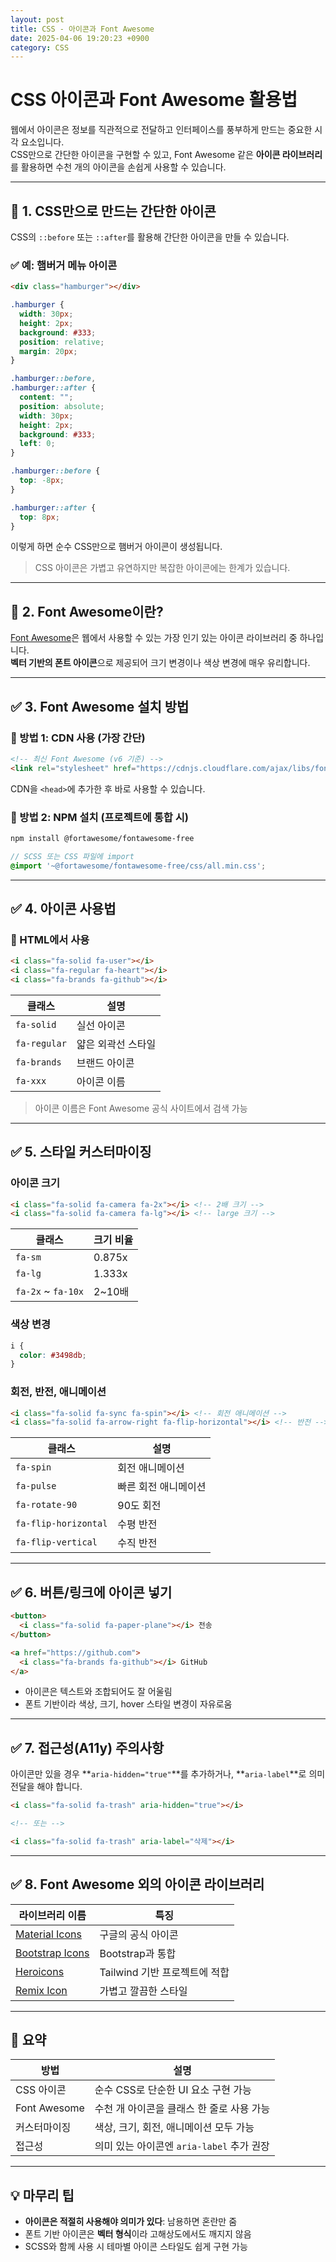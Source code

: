 ```yaml
---
layout: post
title: CSS - 아이콘과 Font Awesome
date: 2025-04-06 19:20:23 +0900
category: CSS
---
```

# CSS 아이콘과 Font Awesome 활용법

웹에서 아이콘은 정보를 직관적으로 전달하고 인터페이스를 풍부하게 만드는 중요한 시각 요소입니다.  
CSS만으로 간단한 아이콘을 구현할 수 있고, Font Awesome 같은 **아이콘 라이브러리**를 활용하면 수천 개의 아이콘을 손쉽게 사용할 수 있습니다.

---

## 🔹 1. CSS만으로 만드는 간단한 아이콘

CSS의 `::before` 또는 `::after`를 활용해 간단한 아이콘을 만들 수 있습니다.

### ✅ 예: 햄버거 메뉴 아이콘

```html
<div class="hamburger"></div>
```

```css
.hamburger {
  width: 30px;
  height: 2px;
  background: #333;
  position: relative;
  margin: 20px;
}

.hamburger::before,
.hamburger::after {
  content: "";
  position: absolute;
  width: 30px;
  height: 2px;
  background: #333;
  left: 0;
}

.hamburger::before {
  top: -8px;
}

.hamburger::after {
  top: 8px;
}
```

이렇게 하면 순수 CSS만으로 햄버거 아이콘이 생성됩니다.

> CSS 아이콘은 가볍고 유연하지만 복잡한 아이콘에는 한계가 있습니다.

---

## 🔹 2. Font Awesome이란?

[Font Awesome](https://fontawesome.com/)은 웹에서 사용할 수 있는 가장 인기 있는 아이콘 라이브러리 중 하나입니다.  
**벡터 기반의 폰트 아이콘**으로 제공되어 크기 변경이나 색상 변경에 매우 유리합니다.

---

## ✅ 3. Font Awesome 설치 방법

### 🔸 방법 1: CDN 사용 (가장 간단)

```html
<!-- 최신 Font Awesome (v6 기준) -->
<link rel="stylesheet" href="https://cdnjs.cloudflare.com/ajax/libs/font-awesome/6.5.0/css/all.min.css" />
```

CDN을 `<head>`에 추가한 후 바로 사용할 수 있습니다.

### 🔸 방법 2: NPM 설치 (프로젝트에 통합 시)

```bash
npm install @fortawesome/fontawesome-free
```

```scss
// SCSS 또는 CSS 파일에 import
@import '~@fortawesome/fontawesome-free/css/all.min.css';
```

---

## ✅ 4. 아이콘 사용법

### 🔹 HTML에서 사용

```html
<i class="fa-solid fa-user"></i>
<i class="fa-regular fa-heart"></i>
<i class="fa-brands fa-github"></i>
```

| 클래스           | 설명                |
|------------------|---------------------|
| `fa-solid`       | 실선 아이콘         |
| `fa-regular`     | 얇은 외곽선 스타일 |
| `fa-brands`      | 브랜드 아이콘       |
| `fa-xxx`         | 아이콘 이름         |

> 아이콘 이름은 Font Awesome 공식 사이트에서 검색 가능

---

## ✅ 5. 스타일 커스터마이징

### 아이콘 크기

```html
<i class="fa-solid fa-camera fa-2x"></i> <!-- 2배 크기 -->
<i class="fa-solid fa-camera fa-lg"></i> <!-- large 크기 -->
```

| 클래스 | 크기 비율 |
|--------|-----------|
| `fa-sm` | 0.875x   |
| `fa-lg` | 1.333x   |
| `fa-2x` ~ `fa-10x` | 2~10배 |

### 색상 변경

```css
i {
  color: #3498db;
}
```

### 회전, 반전, 애니메이션

```html
<i class="fa-solid fa-sync fa-spin"></i> <!-- 회전 애니메이션 -->
<i class="fa-solid fa-arrow-right fa-flip-horizontal"></i> <!-- 반전 -->
```

| 클래스        | 설명                    |
|---------------|-------------------------|
| `fa-spin`     | 회전 애니메이션         |
| `fa-pulse`    | 빠른 회전 애니메이션    |
| `fa-rotate-90`| 90도 회전               |
| `fa-flip-horizontal` | 수평 반전         |
| `fa-flip-vertical`   | 수직 반전         |

---

## ✅ 6. 버튼/링크에 아이콘 넣기

```html
<button>
  <i class="fa-solid fa-paper-plane"></i> 전송
</button>

<a href="https://github.com">
  <i class="fa-brands fa-github"></i> GitHub
</a>
```

- 아이콘은 텍스트와 조합되어도 잘 어울림
- 폰트 기반이라 색상, 크기, hover 스타일 변경이 자유로움

---

## ✅ 7. 접근성(A11y) 주의사항

아이콘만 있을 경우 **`aria-hidden="true"`**를 추가하거나, **`aria-label`**로 의미 전달을 해야 합니다.

```html
<i class="fa-solid fa-trash" aria-hidden="true"></i>

<!-- 또는 -->

<i class="fa-solid fa-trash" aria-label="삭제"></i>
```

---

## ✅ 8. Font Awesome 외의 아이콘 라이브러리

| 라이브러리 이름      | 특징                        |
|----------------------|-----------------------------|
| [Material Icons](https://fonts.google.com/icons) | 구글의 공식 아이콘 |
| [Bootstrap Icons](https://icons.getbootstrap.com/) | Bootstrap과 통합  |
| [Heroicons](https://heroicons.com/) | Tailwind 기반 프로젝트에 적합 |
| [Remix Icon](https://remixicon.com/) | 가볍고 깔끔한 스타일 |

---

## 📌 요약

| 방법 | 설명 |
|------|------|
| CSS 아이콘 | 순수 CSS로 단순한 UI 요소 구현 가능 |
| Font Awesome | 수천 개 아이콘을 클래스 한 줄로 사용 가능 |
| 커스터마이징 | 색상, 크기, 회전, 애니메이션 모두 가능 |
| 접근성 | 의미 있는 아이콘엔 `aria-label` 추가 권장 |

---

## 💡 마무리 팁

- **아이콘은 적절히 사용해야 의미가 있다**: 남용하면 혼란만 줌
- 폰트 기반 아이콘은 **벡터 형식**이라 고해상도에서도 깨지지 않음
- SCSS와 함께 사용 시 테마별 아이콘 스타일도 쉽게 구현 가능
